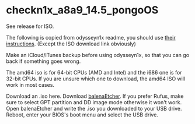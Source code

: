 # checkn1x_a8a9_14.5_pongoOS
See release for ISO.

The following is copied from odysseyn1x readme, you should use [their instructions](https://github.com/asdfugil/odysseyn1x/blob/master/README.md). (Except the ISO download link obviously)

Make an iCloud/iTunes backup before using odysseyn1x, so that you can go back if something goes wrong.

The amd64 iso is for 64-bit CPUs (AMD and Intel) and the i686 one is for 32-bit CPUs. If you are unsure which one to download, the amd64 ISO will work in most cases.

Download an .iso here.
Download [balenaEtcher](https://www.balena.io/etcher/). If you prefer Rufus, make sure to select GPT partition and DD image mode otherwise it won't work.
Open balenaEtcher and write the .iso you downloaded to your USB drive.
Reboot, enter your BIOS's boot menu and select the USB drive.
